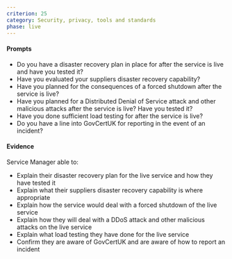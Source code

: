 ```yaml
---
criterion: 25
category: Security, privacy, tools and standards
phase: live
---
```


#### Prompts

* Do you have a disaster recovery plan in place for after the service is live and have you tested it?
* Have you evaluated your suppliers disaster recovery capability?
* Have you planned for the consequences of a forced shutdown after the service is live?
* Have you planned for a Distributed Denial of Service attack and other malicious attacks after the service is live? Have you tested it?
* Have you done sufficient load testing for after the service is live?
* Do you have a line into GovCertUK for reporting in the event of an incident?

#### Evidence

Service Manager able to:

* Explain their disaster recovery plan for the live service and how they have tested it
* Explain what their suppliers disaster recovery capability is where appropriate
* Explain how the service would deal with a forced shutdown of the live service
* Explain how they will deal with a DDoS attack and other malicious attacks on the live service
* Explain what load testing they have done for the live service
* Confirm they are aware of GovCertUK and are aware of how to report an incident
